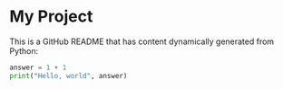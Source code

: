 My Project
================

This is a GitHub README that has content dynamically generated from
Python:

``` python
answer = 1 + 1 
print("Hello, world", answer)
```
